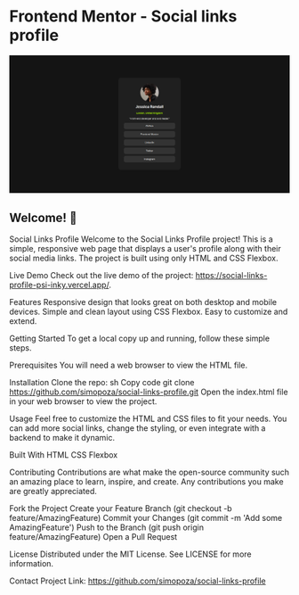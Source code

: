 # Frontend Mentor - Social links profile

![Design preview for the Social links profile coding challenge](./preview.png)

## Welcome! 👋

Social Links Profile
Welcome to the Social Links Profile project! This is a simple, responsive web page that displays a user's profile along with their social media links. The project is built using only HTML and CSS Flexbox.

Live Demo
Check out the live demo of the project: https://social-links-profile-psi-inky.vercel.app/.

Features
Responsive design that looks great on both desktop and mobile devices.
Simple and clean layout using CSS Flexbox.
Easy to customize and extend.

Getting Started
To get a local copy up and running, follow these simple steps.

Prerequisites
You will need a web browser to view the HTML file.

Installation
Clone the repo:
sh
Copy code
git clone https://github.com/simopoza/social-links-profile.git
Open the index.html file in your web browser to view the project.

Usage
Feel free to customize the HTML and CSS files to fit your needs. You can add more social links, change the styling, or even integrate with a backend to make it dynamic.

Built With
HTML
CSS Flexbox

Contributing
Contributions are what make the open-source community such an amazing place to learn, inspire, and create. Any contributions you make are greatly appreciated.

Fork the Project
Create your Feature Branch (git checkout -b feature/AmazingFeature)
Commit your Changes (git commit -m 'Add some AmazingFeature')
Push to the Branch (git push origin feature/AmazingFeature)
Open a Pull Request

License
Distributed under the MIT License. See LICENSE for more information.

Contact
Project Link: https://github.com/simopoza/social-links-profile
